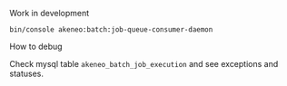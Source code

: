 Work in development

`bin/console akeneo:batch:job-queue-consumer-daemon`

How to debug

Check mysql table `akeneo_batch_job_execution` and see exceptions and statuses.